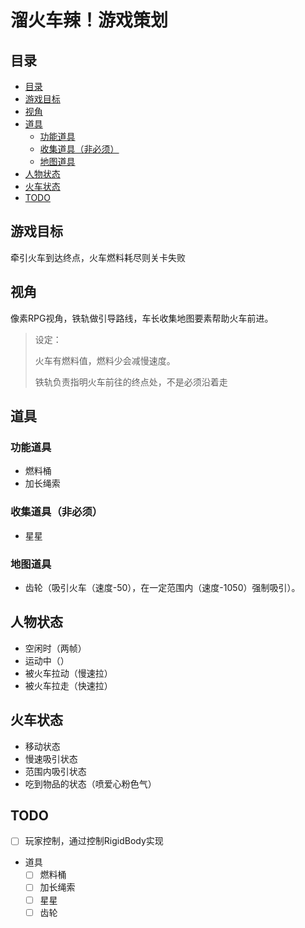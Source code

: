 # **溜火车辣！游戏策划**

## 目录
- [目录](#目录)
- [游戏目标](#游戏目标)
- [视角](#视角)
- [道具](#道具)
  - [功能道具](#功能道具)
  - [收集道具（非必须）](#收集道具非必须)
  - [地图道具](#地图道具)
- [人物状态](#人物状态)
- [火车状态](#火车状态)
- [TODO](#todo)

## 游戏目标

牵引火车到达终点，火车燃料耗尽则关卡失败

## 视角

像素RPG视角，铁轨做引导路线，车长收集地图要素帮助火车前进。

> 设定：
> 
> 火车有燃料值，燃料少会减慢速度。
>
> 铁轨负责指明火车前往的终点处，不是必须沿着走

## 道具

### 功能道具

- 燃料桶
- 加长绳索

### 收集道具（非必须）

- 星星

### 地图道具

- 齿轮（吸引火车（速度-50），在一定范围内（速度-1050）强制吸引）。

## 人物状态

- 空闲时（两帧）
- 运动中（）
- 被火车拉动（慢速拉）
- 被火车拉走（快速拉）

## 火车状态
- 移动状态
- 慢速吸引状态
- 范围内吸引状态
- 吃到物品的状态（喷爱心粉色气）

## TODO

- [ ] 玩家控制，通过控制RigidBody实现
- 道具
  - [ ] 燃料桶
  - [ ] 加长绳索
  - [ ] 星星
  - [ ] 齿轮